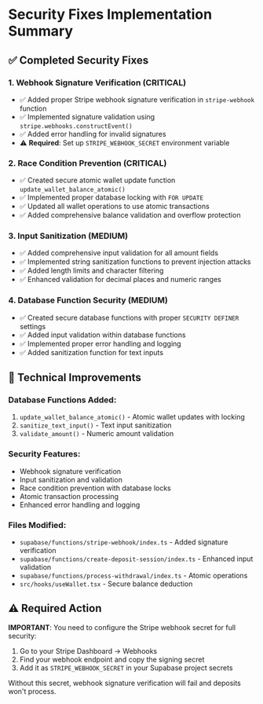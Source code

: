 # Security Fixes Implementation Summary

## ✅ Completed Security Fixes

### 1. **Webhook Signature Verification** (CRITICAL)
- ✅ Added proper Stripe webhook signature verification in `stripe-webhook` function
- ✅ Implemented signature validation using `stripe.webhooks.constructEvent()`
- ✅ Added error handling for invalid signatures
- ⚠️ **Required**: Set up `STRIPE_WEBHOOK_SECRET` environment variable

### 2. **Race Condition Prevention** (CRITICAL)
- ✅ Created secure atomic wallet update function `update_wallet_balance_atomic()`
- ✅ Implemented proper database locking with `FOR UPDATE`
- ✅ Updated all wallet operations to use atomic transactions
- ✅ Added comprehensive balance validation and overflow protection

### 3. **Input Sanitization** (MEDIUM)
- ✅ Added comprehensive input validation for all amount fields
- ✅ Implemented string sanitization functions to prevent injection attacks
- ✅ Added length limits and character filtering
- ✅ Enhanced validation for decimal places and numeric ranges

### 4. **Database Function Security** (MEDIUM)
- ✅ Created secure database functions with proper `SECURITY DEFINER` settings
- ✅ Added input validation within database functions
- ✅ Implemented proper error handling and logging
- ✅ Added sanitization function for text inputs

## 🔧 Technical Improvements

### Database Functions Added:
1. `update_wallet_balance_atomic()` - Atomic wallet updates with locking
2. `sanitize_text_input()` - Text input sanitization
3. `validate_amount()` - Numeric amount validation

### Security Features:
- Webhook signature verification
- Input sanitization and validation
- Race condition prevention with database locks
- Atomic transaction processing
- Enhanced error handling and logging

### Files Modified:
- `supabase/functions/stripe-webhook/index.ts` - Added signature verification
- `supabase/functions/create-deposit-session/index.ts` - Enhanced input validation
- `supabase/functions/process-withdrawal/index.ts` - Atomic operations
- `src/hooks/useWallet.tsx` - Secure balance deduction

## ⚠️ Required Action

**IMPORTANT**: You need to configure the Stripe webhook secret for full security:

1. Go to your Stripe Dashboard → Webhooks
2. Find your webhook endpoint and copy the signing secret
3. Add it as `STRIPE_WEBHOOK_SECRET` in your Supabase project secrets

Without this secret, webhook signature verification will fail and deposits won't process.